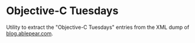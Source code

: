 # Objective-C Tuesdays

Utility to extract the "Objective-C Tuesdays" entries from the XML dump of 
[blog.ablepear.com](https://blog.ablepear.com/).

